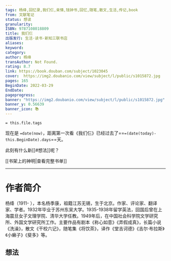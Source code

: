 ```yaml
---
tags: 杨绛,回忆录,我们仨,亲情,钱钟书,回忆,随笔,散文,生活,传记,book
from: 文献笔记
status: 想读
granularity: 
ISBN: 9787108018809
title: 我们仨
出版发行: 生活·读书·新知三联书店
aliases: 
keyword: 
category: 
author: 杨绛
transAuthor: Not Found.
rating: 8.7
link: https://book.douban.com/subject/1023045
cover:  https://img2.doubanio.com/view/subject/l/public/s1015872.jpg
pages: 165
BeginDate: 2022-03-29
EndDate:
pageprogress:
banner: "https://img2.doubanio.com/view/subject/l/public/s1015872.jpg"
banner_y: 0.56639
banner_icon: 📚
---
```


```
= this.file.tags
```

现在是 `=date(now)`，距离第一次看《我们仨》已经过去了==`=(date(today)-this.BeginDate).days`==天。

此刻有什么新[[#想法]]呢？

[[书架上的神明|查看完整书单]]

---
# 作者简介

杨绛（1911- ），本名杨季康，祖籍江苏无锡，生于北京。作家、评论家、翻译家、学者。1932年毕业于苏州东吴大学。1935-1938年留学英法，回国后曾在上海震旦女子文理学院、清华大学任教。1949年后，在中国社会科学院文学研究所、外国文学研究所工作。主要作品有剧本《称心如意》《弄假成真》，长篇小说《洗澡》，散文《干校六记》，随笔集《将饮茶》，译作《堂吉诃德》《吉尔·布拉斯》《小癞子》《斐多》等。


## 想法


